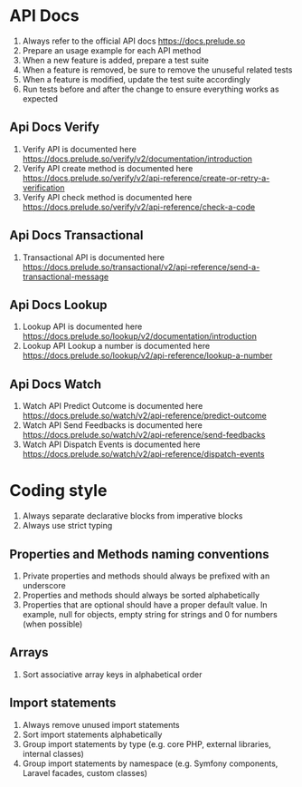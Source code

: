 # API Docs
1. Always refer to the official API docs https://docs.prelude.so
2. Prepare an usage example for each API method
3. When a new feature is added, prepare a test suite
4. When a feature is removed, be sure to remove the unuseful related tests
5. When a feature is modified, update the test suite accordingly
6. Run tests before and after the change to ensure everything works as expected

## Api Docs Verify
1. Verify API is documented here https://docs.prelude.so/verify/v2/documentation/introduction
2. Verify API create method is documented here https://docs.prelude.so/verify/v2/api-reference/create-or-retry-a-verification
3. Verify API check method is documented here https://docs.prelude.so/verify/v2/api-reference/check-a-code

## Api Docs Transactional
1. Transactional API is documented here https://docs.prelude.so/transactional/v2/api-reference/send-a-transactional-message

## Api Docs Lookup
1. Lookup API is documented here https://docs.prelude.so/lookup/v2/documentation/introduction
2. Lookup API Lookup a number is documented here https://docs.prelude.so/lookup/v2/api-reference/lookup-a-number

## Api Docs Watch
1. Watch API Predict Outcome is documented here https://docs.prelude.so/watch/v2/api-reference/predict-outcome
2. Watch API Send Feedbacks is documented here https://docs.prelude.so/watch/v2/api-reference/send-feedbacks
3. Watch API Dispatch Events is documented here https://docs.prelude.so/watch/v2/api-reference/dispatch-events

# Coding style
1. Always separate declarative blocks from imperative blocks
2. Always use strict typing

## Properties and Methods naming conventions
1. Private properties and methods should always be prefixed with an underscore
2. Properties and methods should always be sorted alphabetically
3. Properties that are optional should have a proper default value. In example, null for objects, empty string for strings and 0 for numbers (when possible)

## Arrays
1. Sort associative array keys in alphabetical order

## Import statements
1. Always remove unused import statements
2. Sort import statements alphabetically
3. Group import statements by type (e.g. core PHP, external libraries, internal classes)
4. Group import statements by namespace (e.g. Symfony components, Laravel facades, custom classes)
